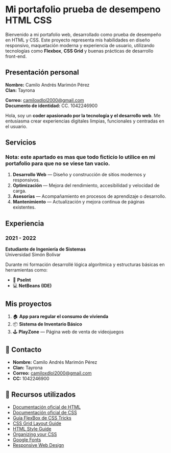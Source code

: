 
# Mi portafolio prueba de desempeno HTML CSS

Bienvenido a mi portafolio web, desarrollado como prueba de desempeño en HTML y CSS. Este proyecto representa mis habilidades en diseño responsivo, maquetación moderna y experiencia de usuario, utilizando tecnologías como **Flexbox**, **CSS Grid** y buenas prácticas de desarrollo front-end.


## Presentación personal

**Nombre:** Camilo Andrés Marimón Pérez  
**Clan:** Tayrona 

**Correo:** camiloxdlol2000@gmail.com  
**Documento de identidad:** CC. 1042246900  

Hola, soy un **coder apasionado por la tecnología y el desarrollo web**. Me entusiasma crear experiencias digitales limpias, funcionales y centradas en el usuario.


## Servicios 
### Nota: este apartado es mas que todo ficticio lo utilice en mi portafolio para que no se viese tan vacio.

1. **Desarrollo Web** — Diseño y construcción de sitios modernos y responsivos.  
2. **Optimización** — Mejora del rendimiento, accesibilidad y velocidad de carga.  
3. **Asesorías** — Acompañamiento en procesos de aprendizaje o desarrollo.  
4. **Mantenimiento** — Actualización y mejora continua de páginas existentes.


##  Experiencia

### 2021 - 2022  
**Estudiante de Ingeniería de Sistemas**  
Universidad Simón Bolívar  

Durante mi formación desarrollé lógica algorítmica y estructuras básicas en herramientas como:

- 🧮 **PseInt**
- 💻 **NetBeans (IDE)**


## Mis proyectos

1. 🏠 **App para regular el consumo de vivienda**  
2. 📦 **Sistema de Inventario Básico**  
3. 🕹️ **PlayZone** — Página web de venta de videojuegos


## 📩 Contacto

- **Nombre:** Camilo Andrés Marimón Pérez  
- **Clan:** Tayrona  
- **Correo:** camiloxdlol2000@gmail.com  
- **CC:** 1042246900  

## 📘 Recursos utilizados

- [Documentación oficial de HTML](https://developer.mozilla.org/es/docs/Web/HTML)  
- [Documentación oficial de CSS](https://developer.mozilla.org/es/docs/Web/CSS)  
- [Guía FlexBox de CSS Tricks](https://css-tricks.com/snippets/css/a-guide-to-flexbox/)  
- [CSS Grid Layout Guide](https://css-tricks.com/snippets/css/complete-guide-grid/)  
- [HTML Style Guide](https://google.github.io/styleguide/htmlcssguide.html)  
- [Organizing your CSS](https://dev.to/amygoz/organizing-css-code-efficiently-3g42)  
- [Google Fonts](https://fonts.google.com/)  
- [Responsive Web Design](https://developer.mozilla.org/en-US/docs/Learn/CSS/CSS_layout/Responsive_Design)


